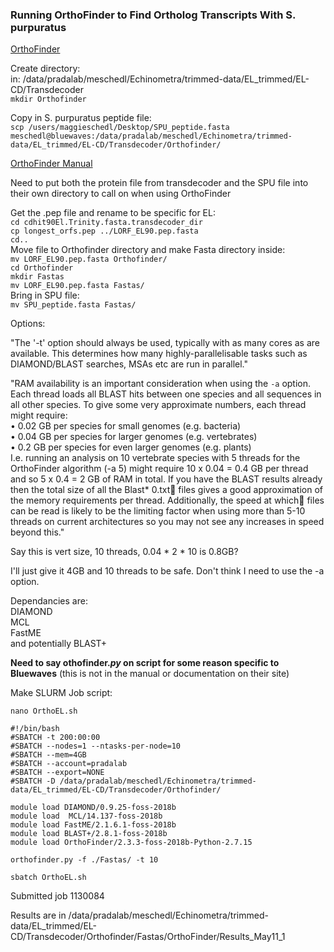 ### Running OrthoFinder to Find Ortholog Transcripts With S. purpuratus

[OrthoFinder](https://github.com/davidemms/OrthoFinder)

Create directory:  
in: /data/pradalab/meschedl/Echinometra/trimmed-data/EL_trimmed/EL-CD/Transdecoder  
`mkdir Orthofinder`

Copy in S. purpuratus peptide file:  
`scp /users/maggieschedl/Desktop/SPU_peptide.fasta meschedl@bluewaves:/data/pradalab/meschedl/Echinometra/trimmed-data/EL_trimmed/EL-CD/Transdecoder/Orthofinder/`

[OrthoFinder Manual](https://github.com/davidemms/OrthoFinder/blob/master/OrthoFinder-manual.pdf)

Need to put both the protein file from transdecoder and the SPU file into their own directory to call on when using OrthoFinder

Get the .pep file and rename to be specific for EL:  
`cd cdhit90El.Trinity.fasta.transdecoder_dir`  
`cp longest_orfs.pep ../LORF_EL90.pep.fasta`  
`cd..`  
Move file to Orthofinder directory and make Fasta directory inside:  
`mv LORF_EL90.pep.fasta Orthofinder/`  
`cd Orthofinder`  
`mkdir Fastas`  
`mv LORF_EL90.pep.fasta Fastas/`  
Bring in SPU file:  
`mv SPU_peptide.fasta Fastas/`

Options:  

"The '-t' option should always be used, typically with as many cores as are available. This determines how many highly-parallelisable tasks such as DIAMOND/BLAST searches, MSAs etc are run in parallel."

"RAM availability is an important consideration when using the `-a` option. Each thread loads all BLAST hits between one species and all sequences in all other species. To give some very approximate numbers, each thread might require:  
• 0.02 GB per species for small genomes (e.g. bacteria)  
• 0.04 GB per species for larger genomes (e.g. vertebrates)  
• 0.2 GB per species for even larger genomes (e.g. plants)  
I.e. running an analysis on 10 vertebrate species with 5 threads for the OrthoFinder algorithm (-a 5) might require 10 x 0.04 = 0.4 GB per thread and so 5 x 0.4 = 2 GB of RAM in total. If you have the BLAST results already then the total size of all the Blast* 0.txt files gives a good approximation of the memory requirements per thread. Additionally, the speed at which files can be read is likely to be the limiting factor when using more than 5-10 threads on current architectures so you may not see any increases in speed beyond this."

Say this is vert size, 10 threads, 0.04 * 2 * 10 is 0.8GB?

I'll just give it 4GB and 10 threads to be safe. Don't think I need to use the -a option.

Dependancies are:  
DIAMOND  
MCL  
FastME  
and potentially BLAST+

**Need to say othofinder._py_ on script for some reason specific to Bluewaves** (this is not in the manual or documentation on their site)

Make SLURM Job script:

`nano OrthoEL.sh`

```
#!/bin/bash
#SBATCH -t 200:00:00
#SBATCH --nodes=1 --ntasks-per-node=10
#SBATCH --mem=4GB
#SBATCH --account=pradalab
#SBATCH --export=NONE
#SBATCH -D /data/pradalab/meschedl/Echinometra/trimmed-data/EL_trimmed/EL-CD/Transdecoder/Orthofinder/

module load DIAMOND/0.9.25-foss-2018b  
module load  MCL/14.137-foss-2018b
module load FastME/2.1.6.1-foss-2018b
module load BLAST+/2.8.1-foss-2018b
module load OrthoFinder/2.3.3-foss-2018b-Python-2.7.15

orthofinder.py -f ./Fastas/ -t 10

```
`sbatch OrthoEL.sh`

Submitted job 1130084

Results are in /data/pradalab/meschedl/Echinometra/trimmed-data/EL_trimmed/EL-CD/Transdecoder/Orthofinder/Fastas/OrthoFinder/Results_May11_1
